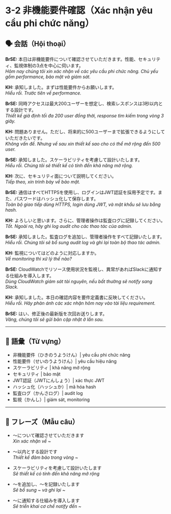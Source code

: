 # 3-2 非機能要件確認（Xác nhận yêu cầu phi chức năng）

## 🗣️ 会話（Hội thoại）

**BrSE:** 本日は非機能要件について確認させていただきます。性能、セキュリティ、監視体制の3点を中心に伺います。  
*Hôm nay chúng tôi xin xác nhận về các yêu cầu phi chức năng. Chủ yếu gồm performance, bảo mật và giám sát.*  

**KH:** 承知しました。まずは性能要件からお願いします。  
*Hiểu rồi. Trước tiên về performance.*  

**BrSE:** 同時アクセスは最大200ユーザーを想定し、検索レスポンスは3秒以内とする設計です。  
*Thiết kế giả định tối đa 200 user đồng thời, response tìm kiếm trong vòng 3 giây.*  

**KH:** 問題ありません。ただし、将来的に500ユーザーまで拡張できるようにしていただきたいです。  
*Không vấn đề. Nhưng về sau xin thiết kế sao cho có thể mở rộng đến 500 user.*  

**BrSE:** 承知しました。スケーラビリティを考慮して設計いたします。  
*Hiểu rồi. Chúng tôi sẽ thiết kế có tính đến khả năng mở rộng.*  

**KH:** 次に、セキュリティ面について説明してください。  
*Tiếp theo, xin trình bày về bảo mật.*  

**BrSE:** 通信はすべてHTTPSを使用し、ログインはJWT認証を採用予定です。また、パスワードはハッシュ化して保存します。  
*Toàn bộ giao tiếp dùng HTTPS, login dùng JWT, và mật khẩu sẽ lưu bằng hash.*  

**KH:** よろしいと思います。さらに、管理者操作は監査ログに記録してください。  
*Tốt. Ngoài ra, hãy ghi log audit cho các thao tác của admin.*  

**BrSE:** 承知しました。監査ログを追加し、管理者操作をすべて記録いたします。  
*Hiểu rồi. Chúng tôi sẽ bổ sung audit log và ghi lại toàn bộ thao tác admin.*  

**KH:** 監視についてはどのように対応しますか。  
*Về monitoring thì xử lý thế nào?*  

**BrSE:** CloudWatchでリソース使用状況を監視し、異常があればSlackに通知する仕組みを導入します。  
*Dùng CloudWatch giám sát tài nguyên, nếu bất thường sẽ notify sang Slack.*  

**KH:** 承知しました。本日の確認内容を要件定義書に反映してください。  
*Hiểu rồi. Hãy phản ánh các xác nhận hôm nay vào tài liệu requirement.*  

**BrSE:** はい、修正後の最新版を次回お送りします。  
*Vâng, chúng tôi sẽ gửi bản cập nhật ở lần sau.*  

---

## 📖 語彙（Từ vựng）

- 非機能要件（ひきのうようけん）| yêu cầu phi chức năng  
- 性能要件（せいのうようけん）| yêu cầu hiệu năng  
- スケーラビリティ | khả năng mở rộng  
- セキュリティ | bảo mật  
- JWT認証（JWTにんしょう）| xác thực JWT  
- ハッシュ化（ハッシュか）| mã hóa hash  
- 監査ログ（かんさログ）| audit log  
- 監視（かんし）| giám sát, monitoring  

---

## 📝 フレーズ（Mẫu câu）

- ～について確認させていただきます  
  *Xin xác nhận về ~*  

- ～以内とする設計です  
  *Thiết kế đảm bảo trong vòng ~*  

- スケーラビリティを考慮して設計いたします  
  *Sẽ thiết kế có tính đến khả năng mở rộng*  

- ～を追加し、～を記録いたします  
  *Sẽ bổ sung ~ và ghi lại ~*  

- ～に通知する仕組みを導入します  
  *Sẽ triển khai cơ chế notify đến ~*  
